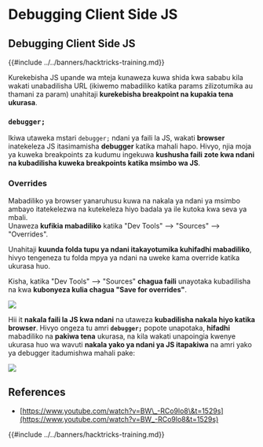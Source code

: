 # Debugging Client Side JS

## Debugging Client Side JS

{{#include ../../banners/hacktricks-training.md}}

Kurekebisha JS upande wa mteja kunaweza kuwa shida kwa sababu kila wakati unabadilisha URL (ikiwemo mabadiliko katika params zilizotumika au thamani za param) unahitaji **kurekebisha breakpoint na kupakia tena ukurasa**.

### `debugger;`

Ikiwa utaweka mstari `debugger;` ndani ya faili la JS, wakati **browser** inatekeleza JS itasimamisha **debugger** katika mahali hapo. Hivyo, njia moja ya kuweka breakpoints za kudumu ingekuwa **kushusha faili zote kwa ndani na kubadilisha kuweka breakpoints katika msimbo wa JS**.

### Overrides

Mabadiliko ya browser yanaruhusu kuwa na nakala ya ndani ya msimbo ambayo itatekelezwa na kutekeleza hiyo badala ya ile kutoka kwa seva ya mbali.\
Unaweza **kufikia mabadiliko** katika "Dev Tools" --> "Sources" --> "Overrides".

Unahitaji **kuunda folda tupu ya ndani itakayotumika kuhifadhi mabadiliko**, hivyo tengeneza tu folda mpya ya ndani na uweke kama override katika ukurasa huo.

Kisha, katika "Dev Tools" --> "Sources" **chagua faili** unayotaka kubadilisha na kwa **kubonyeza kulia chagua "Save for overrides"**.

![](<../../images/image (742).png>)

Hii it **nakala faili la JS kwa ndani** na utaweza **kubadilisha nakala hiyo katika browser**. Hivyo ongeza tu amri **`debugger;`** popote unapotaka, **hifadhi** mabadiliko na **pakiwa tena** ukurasa, na kila wakati unapoingia kwenye ukurasa huo wa wavuti **nakala yako ya ndani ya JS itapakiwa** na amri yako ya debugger itadumishwa mahali pake:

![](<../../images/image (594).png>)

## References

- [https://www.youtube.com/watch?v=BW\_-RCo9lo8\&t=1529s](https://www.youtube.com/watch?v=BW_-RCo9lo8&t=1529s)

{{#include ../../banners/hacktricks-training.md}}
